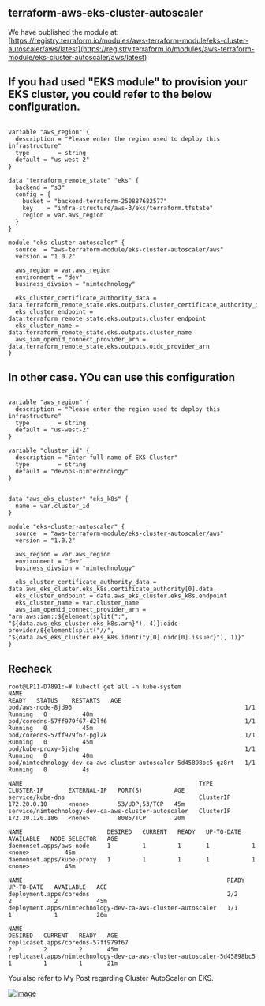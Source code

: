## terraform-aws-eks-cluster-autoscaler

We have published the module at: [https://registry.terraform.io/modules/aws-terraform-module/eks-cluster-autoscaler/aws/latest](https://registry.terraform.io/modules/aws-terraform-module/eks-cluster-autoscaler/aws/latest)

## If you had used "EKS module" to provision your EKS cluster, you could refer to the below configuration.

```plaintext

variable "aws_region" {
  description = "Please enter the region used to deploy this infrastructure"
  type        = string
  default = "us-west-2"  
}

data "terraform_remote_state" "eks" {
  backend = "s3"
  config = {
    bucket = "backend-terraform-250887682577"
    key    = "infra-structure/aws-3/eks/terraform.tfstate"
    region = var.aws_region
  }
}

module "eks-cluster-autoscaler" {
  source  = "aws-terraform-module/eks-cluster-autoscaler/aws"
  version = "1.0.2"

  aws_region = var.aws_region
  environment = "dev"
  business_divsion = "nimtechnology"

  eks_cluster_certificate_authority_data = data.terraform_remote_state.eks.outputs.cluster_certificate_authority_data
  eks_cluster_endpoint = data.terraform_remote_state.eks.outputs.cluster_endpoint
  eks_cluster_name = data.terraform_remote_state.eks.outputs.cluster_name
  aws_iam_openid_connect_provider_arn = data.terraform_remote_state.eks.outputs.oidc_provider_arn
}
```

## In other case. YOu can use this configuration

```plaintext

variable "aws_region" {
  description = "Please enter the region used to deploy this infrastructure"
  type        = string
  default = "us-west-2"  
}

variable "cluster_id" {
  description = "Enter full name of EKS Cluster"
  type        = string
  default = "devops-nimtechnology" 
}


data "aws_eks_cluster" "eks_k8s" {
  name = var.cluster_id
}

module "eks-cluster-autoscaler" {
  source  = "aws-terraform-module/eks-cluster-autoscaler/aws"
  version = "1.0.2"

  aws_region = var.aws_region
  environment = "dev"
  business_divsion = "nimtechnology"

  eks_cluster_certificate_authority_data = data.aws_eks_cluster.eks_k8s.certificate_authority[0].data
  eks_cluster_endpoint = data.aws_eks_cluster.eks_k8s.endpoint
  eks_cluster_name = var.cluster_name
  aws_iam_openid_connect_provider_arn = "arn:aws:iam::${element(split(":", "${data.aws_eks_cluster.eks_k8s.arn}"), 4)}:oidc-provider/${element(split("//", "${data.aws_eks_cluster.eks_k8s.identity[0].oidc[0].issuer}"), 1)}"
}
```

## Recheck

```plaintext
root@LP11-D7891:~# kubectl get all -n kube-system
NAME                                                               READY   STATUS    RESTARTS   AGE
pod/aws-node-8jd96                                                 1/1     Running   0          40m
pod/coredns-57ff979f67-d2lf6                                       1/1     Running   0          45m
pod/coredns-57ff979f67-pgl2k                                       1/1     Running   0          45m
pod/kube-proxy-5jzhg                                               1/1     Running   0          40m
pod/nimtechnology-dev-ca-aws-cluster-autoscaler-5d45898bc5-qz8rt   1/1     Running   0          4s

NAME                                                  TYPE        CLUSTER-IP       EXTERNAL-IP   PORT(S)         AGE
service/kube-dns                                      ClusterIP   172.20.0.10      <none>        53/UDP,53/TCP   45m
service/nimtechnology-dev-ca-aws-cluster-autoscaler   ClusterIP   172.20.120.186   <none>        8085/TCP        20m

NAME                        DESIRED   CURRENT   READY   UP-TO-DATE   AVAILABLE   NODE SELECTOR   AGE
daemonset.apps/aws-node     1         1         1       1            1           <none>          45m
daemonset.apps/kube-proxy   1         1         1       1            1           <none>          45m

NAME                                                          READY   UP-TO-DATE   AVAILABLE   AGE
deployment.apps/coredns                                       2/2     2            2           45m
deployment.apps/nimtechnology-dev-ca-aws-cluster-autoscaler   1/1     1            1           20m

NAME                                                                     DESIRED   CURRENT   READY   AGE
replicaset.apps/coredns-57ff979f67                                       2         2         2       45m
replicaset.apps/nimtechnology-dev-ca-aws-cluster-autoscaler-5d45898bc5   1         1         1       21m
```

You also refer to My Post regarding Cluster AutoScaler on EKS.

[![Image](https://nimtechnology.com/wp-content/uploads/2022/09/image-345-1536x816.png)](https://nimtechnology.com/2022/09/29/aws-discovering-how-to-design-cluster-autoscaler-on-eks/)
